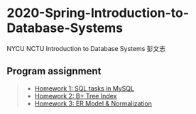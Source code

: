 # 2020-Spring-Introduction-to-Database-Systems
NYCU NCTU
Introduction to Database Systems 彭文志

## Program assignment
>* [Homework 1: SQL tasks in MySQL](/HW1)
>* [Homework 2: B+ Tree Index](/HW2)
>* [Homework 3: ER Model & Normalization](/HW3)

